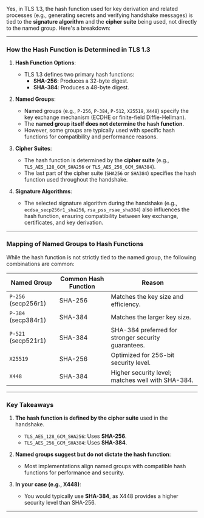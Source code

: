 Yes, in TLS 1.3, the hash function used for key derivation and related processes (e.g., generating secrets and verifying handshake messages) is tied to the **signature algorithm** and the **cipher suite** being used, not directly to the named group. Here's a breakdown:

---

### **How the Hash Function is Determined in TLS 1.3**

1. **Hash Function Options**:
   - TLS 1.3 defines two primary hash functions:
     - **SHA-256**: Produces a 32-byte digest.
     - **SHA-384**: Produces a 48-byte digest.

2. **Named Groups**:
   - Named groups (e.g., `P-256`, `P-384`, `P-512`, `X25519`, `X448`) specify the key exchange mechanism (ECDHE or finite-field Diffie-Hellman).
   - The **named group itself does not determine the hash function**.
   - However, some groups are typically used with specific hash functions for compatibility and performance reasons.

3. **Cipher Suites**:
   - The hash function is determined by the **cipher suite** (e.g., `TLS_AES_128_GCM_SHA256` or `TLS_AES_256_GCM_SHA384`).
   - The last part of the cipher suite (`SHA256` or `SHA384`) specifies the hash function used throughout the handshake.

4. **Signature Algorithms**:
   - The selected signature algorithm during the handshake (e.g., `ecdsa_secp256r1_sha256`, `rsa_pss_rsae_sha384`) also influences the hash function, ensuring compatibility between key exchange, certificates, and key derivation.

---

### **Mapping of Named Groups to Hash Functions**

While the hash function is not strictly tied to the named group, the following combinations are common:

| **Named Group**        | **Common Hash Function** | **Reason**                                           |
|-------------------------|--------------------------|-----------------------------------------------------|
| `P-256` (secp256r1)    | SHA-256                 | Matches the key size and efficiency.               |
| `P-384` (secp384r1)    | SHA-384                 | Matches the larger key size.                       |
| `P-521` (secp521r1)    | SHA-384                 | SHA-384 preferred for stronger security guarantees.|
| `X25519`               | SHA-256                 | Optimized for 256-bit security level.              |
| `X448`                 | SHA-384                 | Higher security level; matches well with SHA-384.  |

---

### **Key Takeaways**
1. **The hash function is defined by the cipher suite** used in the handshake.
   - `TLS_AES_128_GCM_SHA256`: Uses **SHA-256**.
   - `TLS_AES_256_GCM_SHA384`: Uses **SHA-384**.

2. **Named groups suggest but do not dictate the hash function**:
   - Most implementations align named groups with compatible hash functions for performance and security.

3. **In your case (e.g., X448)**:
   - You would typically use **SHA-384**, as X448 provides a higher security level than SHA-256.

---